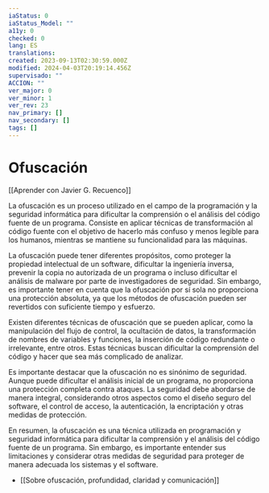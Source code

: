 ```yaml
---
iaStatus: 0
iaStatus_Model: ""
a11y: 0
checked: 0
lang: ES
translations: 
created: 2023-09-13T02:30:59.000Z
modified: 2024-04-03T20:19:14.456Z
supervisado: ""
ACCION: ""
ver_major: 0
ver_minor: 1
ver_rev: 23
nav_primary: []
nav_secondary: []
tags: []
---
```

# Ofuscación

[[Aprender con Javier G. Recuenco]]

La ofuscación es un proceso utilizado en el campo de la programación y la seguridad informática para dificultar la comprensión o el análisis del código fuente de un programa. Consiste en aplicar técnicas de transformación al código fuente con el objetivo de hacerlo más confuso y menos legible para los humanos, mientras se mantiene su funcionalidad para las máquinas.

La ofuscación puede tener diferentes propósitos, como proteger la propiedad intelectual de un software, dificultar la ingeniería inversa, prevenir la copia no autorizada de un programa o incluso dificultar el análisis de malware por parte de investigadores de seguridad. Sin embargo, es importante tener en cuenta que la ofuscación por sí sola no proporciona una protección absoluta, ya que los métodos de ofuscación pueden ser revertidos con suficiente tiempo y esfuerzo.

Existen diferentes técnicas de ofuscación que se pueden aplicar, como la manipulación del flujo de control, la ocultación de datos, la transformación de nombres de variables y funciones, la inserción de código redundante o irrelevante, entre otros. Estas técnicas buscan dificultar la comprensión del código y hacer que sea más complicado de analizar.

Es importante destacar que la ofuscación no es sinónimo de seguridad. Aunque puede dificultar el análisis inicial de un programa, no proporciona una protección completa contra ataques. La seguridad debe abordarse de manera integral, considerando otros aspectos como el diseño seguro del software, el control de acceso, la autenticación, la encriptación y otras medidas de protección.

En resumen, la ofuscación es una técnica utilizada en programación y seguridad informática para dificultar la comprensión y el análisis del código fuente de un programa. Sin embargo, es importante entender sus limitaciones y considerar otras medidas de seguridad para proteger de manera adecuada los sistemas y el software.

* [[Sobre ofuscación, profundidad, claridad y comunicación]]